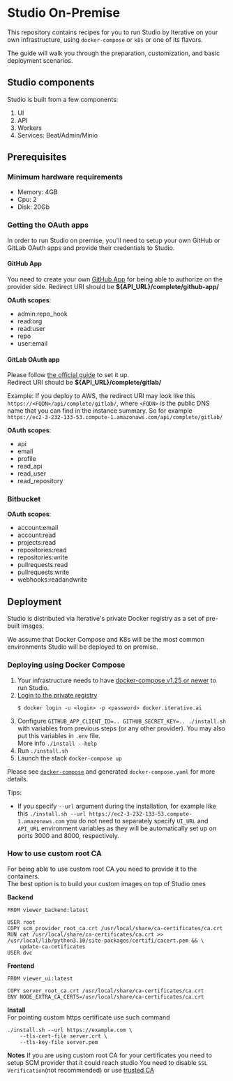 # Studio On-Premise

This repository contains recipes for you to run Studio by Iterative on your own
infrastructure, using `docker-compose` or `k8s` or one of its flavors.

The guide will walk you through the preparation, customization, and basic
deployment scenarios.

## Studio components 

Studio is built from a few components:

1. UI
2. API
3. Workers
4. Services: Beat/Admin/Minio

## Prerequisites

### Minimum hardware requirements

- Memory: 4GB
- Cpu: 2
- Disk: 20Gb

### Getting the OAuth apps

In order to run Studio on premise, you'll need to setup your own GitHub or
GitLab OAuth apps and provide their credentials to Studio.

#### GitHub App

You need to create your own [GitHub App](https://docs.github.com/en/developers/apps/getting-started-with-apps/about-apps#about-github-apps) for being able to authorize on the provider side.
Redirect URI should be **${API_URL}/complete/github-app/**

**OAuth scopes**:

- admin:repo_hook
- read:org
- read:user
- repo
- user:email

#### GitLab OAuth app

Please follow [the official guide](https://docs.gitlab.com/ee/integration/oauth_provider.html) to set it up.  
Redirect URI should be **${API_URL}/complete/gitlab/**

Example: If you deploy to AWS, the redirect URI may look like this
`https://<FQDN>/api/complete/gitlab/`, where `<FQDN>` is the public DNS name that you can find in the instance summary.
So for example `https://ec2-3-232-133-53.compute-1.amazonaws.com/api/complete/gitlab/`

**OAuth scopes**:

- api
- email
- profile
- read_api
- read_user
- read_repository

### Bitbucket

**OAuth scopes**:

- account:email
- account:read
- projects:read
- repositories:read
- repositories:write
- pullrequests:read
- pullrequests:write
- webhooks:readandwrite

## Deployment

Studio is distributed via Iterative's private Docker registry as a set of
pre-built images.

We assume that Docker Compose and K8s will be the most common environments
Studio will be deployed to on premise.

### Deploying using Docker Compose

1. Your infrastructure needs to have
   [docker-compose v1.25 or newer](https://docs.docker.com/compose/install/) to
   run Studio.
2. [Login to the private registry](https://docs.docker.com/engine/reference/commandline/login/)
   ```
   $ docker login -u <login> -p <password> docker.iterative.ai
   ```
3. Configure `GITHUB_APP_CLIENT_ID=.. GITHUB_SECRET_KEY=.. ./install.sh` with variables
   from previous steps (or any other provider). You may also put this variables in `.env` file.  
   More info `./install --help`
4. Run `./install.sh`
5. Launch the stack `docker-compose up`

Please see [`docker-compose`](/docker-compose/) and generated `docker-compose.yaml` for more details.

Tips:
* If you specify `--url` argument during the installation, for example like this
`./install.sh --url https://ec2-3-232-133-53.compute-1.amazonaws.com`
you do not need to separately specify `UI_URL` and `API_URL` environment variables
as they will be automatically set up on ports 3000 and 8000, respectively.

### How to use custom root CA

For being able to use custom root CA you need to provide it to the containers.  
The best option is to build your custom images on top of Studio ones

**Backend**
```
FROM viewer_backend:latest

USER root
COPY scm_provider_root_ca.crt /usr/local/share/ca-certificates/ca.crt
RUN cat /usr/local/share/ca-certificates/ca.crt >> /usr/local/lib/python3.10/site-packages/certifi/cacert.pem && \
    update-ca-cetificates
USER dvc
```

**Frontend**
```
FROM viewer_ui:latest

COPY server_root_ca.crt /usr/local/share/ca-certificates/ca.crt
ENV NODE_EXTRA_CA_CERTS=/usr/local/share/ca-certificates/ca.crt
```

**Install**  
For pointing custom https certificate use such command
```
./install.sh --url https://example.com \
    --tls-cert-file server.crt \
    --tls-key-file server.pem
```

**Notes**
If you are using custom root CA for your certificates you need to setup SCM provider that it could reach studio
You need to disable `SSL Verification`(not recommended) or use [trusted CA](https://docs.gitlab.com/ee/user/project/integrations/webhooks.html#unable-to-get-local-issuer-certificate)
